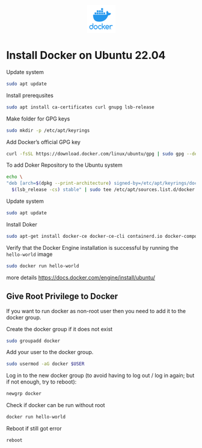 <p align="center">
  <img src="../images/docker-logo.png" />
</p>

# Install Docker on Ubuntu 22.04

Update system

```bash
sudo apt update
```

Install prerequsites

```bash
sudo apt install ca-certificates curl gnupg lsb-release
```

Make folder for GPG keys

```bash
sudo mkdir -p /etc/apt/keyrings
```

Add Docker’s official GPG key

```bash
curl -fsSL https://download.docker.com/linux/ubuntu/gpg | sudo gpg --dearmor -o /etc/apt/keyrings/docker.gpg
```

To add Doker Repository to the Ubuntu system

```bash
echo \
"deb [arch=$(dpkg --print-architecture) signed-by=/etc/apt/keyrings/docker.gpg] https://download.docker.com/linux/ubuntu \
  $(lsb_release -cs) stable" | sudo tee /etc/apt/sources.list.d/docker.list > /dev/null
```

Update system

```bash
sudo apt update
```

Install Doker

```bash
sudo apt-get install docker-ce docker-ce-cli containerd.io docker-compose-plugin
```

Verify that the Docker Engine installation is successful by running the `hello-world` image

```bash
sudo docker run hello-world
```

more details https://docs.docker.com/engine/install/ubuntu/

## Give Root Privilege to Docker
If you want to run docker as non-root user then you need to add it to the docker group.

Create the docker group if it does not exist
```bash
sudo groupadd docker
```

Add your user to the docker group.

```bash
sudo usermod -aG docker $USER
```

Log in to the new docker group (to avoid having to log out / log in again; but if not enough, try to reboot):

```bash
newgrp docker
```

Check if docker can be run without root

```bash
docker run hello-world
```

Reboot if still got error

```bash
reboot
```
